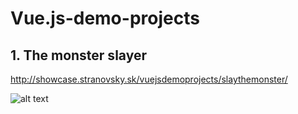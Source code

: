 # Vue.js-demo-projects

## 1. The monster slayer

http://showcase.stranovsky.sk/vuejsdemoprojects/slaythemonster/

![alt text](http://showcase.stranovsky.sk/vuejsdemoprojects/slaythemonster/1.jpg)